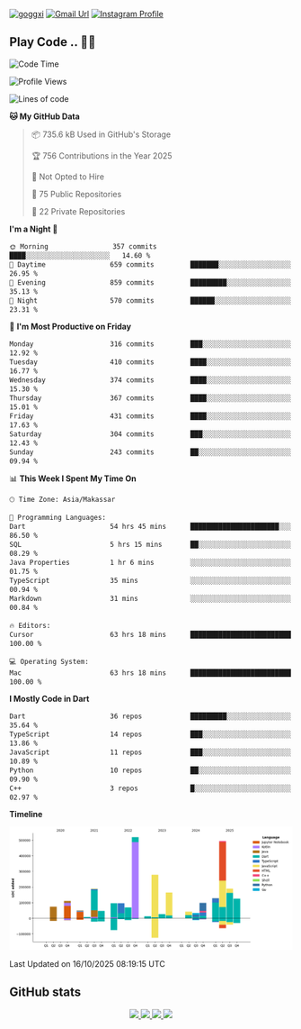 [![goggxi](https://img.shields.io/badge/Portofolio-Goggxi-orange)](https://goggxi.github.io)
[![Gmail Url](https://img.shields.io/twitter/url?label=Goggxi@gmail.com&logo=gmail&style=social&url=http%3A%2F%2Fmailto%3Acontact.Goggxi@gmail.com)](mailto:Goggxi@gmail.com) [![Instagram Profile](https://img.shields.io/twitter/url?label=moh_rifkan&logo=instagram&style=social&url=https://www.instagram.com/moh_rifkan/)](https://www.instagram.com/moh_rifkan/)

## Play Code .. 💬🚀

<!-- [![Moh Rifkan GitHub stats](https://github-readme-stats.vercel.app/api?username=goggxi&count_private=true&show_icons=true&theme=dracula&custom_title=Goggxi%20Statistic%20🚀)](https://github.com/goggxi/goggxi)

[![Top Langs](https://github-readme-stats.vercel.app/api/top-langs/?username=goggxi&langs_count=8&layout=compact&show_icons=true&theme=dracula)](https://github.com/goggxi/goggxi) -->

<!--START_SECTION:waka-->
![Code Time](http://img.shields.io/badge/Code%20Time-4%2C753%20hrs%207%20mins-blue)

![Profile Views](http://img.shields.io/badge/Profile%20Views-4-blue)

![Lines of code](https://img.shields.io/badge/From%20Hello%20World%20I%27ve%20Written-2.8%20million%20lines%20of%20code-blue)

**🐱 My GitHub Data** 

> 📦 735.6 kB Used in GitHub's Storage 
 > 
> 🏆 756 Contributions in the Year 2025
 > 
> 🚫 Not Opted to Hire
 > 
> 📜 75 Public Repositories 
 > 
> 🔑 22 Private Repositories 
 > 
**I'm a Night 🦉** 

```text
🌞 Morning                357 commits         ████░░░░░░░░░░░░░░░░░░░░░   14.60 % 
🌆 Daytime                659 commits         ███████░░░░░░░░░░░░░░░░░░   26.95 % 
🌃 Evening                859 commits         █████████░░░░░░░░░░░░░░░░   35.13 % 
🌙 Night                  570 commits         ██████░░░░░░░░░░░░░░░░░░░   23.31 % 
```
📅 **I'm Most Productive on Friday** 

```text
Monday                   316 commits         ███░░░░░░░░░░░░░░░░░░░░░░   12.92 % 
Tuesday                  410 commits         ████░░░░░░░░░░░░░░░░░░░░░   16.77 % 
Wednesday                374 commits         ████░░░░░░░░░░░░░░░░░░░░░   15.30 % 
Thursday                 367 commits         ████░░░░░░░░░░░░░░░░░░░░░   15.01 % 
Friday                   431 commits         ████░░░░░░░░░░░░░░░░░░░░░   17.63 % 
Saturday                 304 commits         ███░░░░░░░░░░░░░░░░░░░░░░   12.43 % 
Sunday                   243 commits         ██░░░░░░░░░░░░░░░░░░░░░░░   09.94 % 
```


📊 **This Week I Spent My Time On** 

```text
🕑︎ Time Zone: Asia/Makassar

💬 Programming Languages: 
Dart                     54 hrs 45 mins      ██████████████████████░░░   86.50 % 
SQL                      5 hrs 15 mins       ██░░░░░░░░░░░░░░░░░░░░░░░   08.29 % 
Java Properties          1 hr 6 mins         ░░░░░░░░░░░░░░░░░░░░░░░░░   01.75 % 
TypeScript               35 mins             ░░░░░░░░░░░░░░░░░░░░░░░░░   00.94 % 
Markdown                 31 mins             ░░░░░░░░░░░░░░░░░░░░░░░░░   00.84 % 

🔥 Editors: 
Cursor                   63 hrs 18 mins      █████████████████████████   100.00 % 

💻 Operating System: 
Mac                      63 hrs 18 mins      █████████████████████████   100.00 % 
```

**I Mostly Code in Dart** 

```text
Dart                     36 repos            █████████░░░░░░░░░░░░░░░░   35.64 % 
TypeScript               14 repos            ███░░░░░░░░░░░░░░░░░░░░░░   13.86 % 
JavaScript               11 repos            ███░░░░░░░░░░░░░░░░░░░░░░   10.89 % 
Python                   10 repos            ██░░░░░░░░░░░░░░░░░░░░░░░   09.90 % 
C++                      3 repos             █░░░░░░░░░░░░░░░░░░░░░░░░   02.97 % 
```



**Timeline**

![Lines of Code chart](https://raw.githubusercontent.com/Goggxi/Goggxi/main/assets/bar_graph.png)


 Last Updated on 16/10/2025 08:19:15 UTC
<!--END_SECTION:waka-->

## GitHub stats

<p align="center">
  <a href="https://github.com/goggxi">
    <img src="http://github-profile-summary-cards.vercel.app/api/cards/profile-details?username=goggxi&theme=transparent" />
  </a>
  <a href="https://github.com/goggxi">
    <img src="https://github-readme-streak-stats.herokuapp.com/?user=goggxi&hide_border=true&card_width=338&theme=transparent" />
  </a>
  <a href="https://github.com/goggxi">
    <img src="http://github-profile-summary-cards.vercel.app/api/cards/stats?username=goggxi&theme=transparent" />
  </a>
  <a href="https://github.com/goggxi">
    <img src="https://github-readme-stats.vercel.app/api/top-langs/?username=goggxi&langs_count=10&exclude_repo=&hide=c,makefile,html,css,sass,nix,nunjucks,tsql,dockerfile,shell&card_width=699&hide_border=true&theme=transparent" />
  </a>
  <!-- <br/>
  <a href="https://github.com/goggxi">
    <img src="https://komarev.com/ghpvc/?username=goggxi&color=blue&style=flat" />
  </a> -->
</p>
